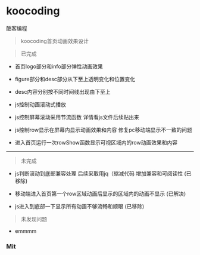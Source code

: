 # koocoding

酷客编程

> koocoding首页动画效果设计

> 已完成

* 首页logo部分和info部分弹性动画效果

* figure部分和desc部分从下至上透明变化和位置变化

* desc内容分别按不同时间线出现由下至上

* js控制动画滚动式播放

* js控制屏幕滚动采用节流函数 详情看js文件后续贴出来

* js控制row显示在屏幕内显示动画效果和内容 修复pc移动端显示不一致的问题

* 进入首页运行一次rowShow函数显示可视区域内的row动画效果和内容

---

> 未完成

* js判断滚动到底部兼容处理 后续采取用jq（缩减代码 增加兼容和可阅读性 (已移除)

* 移动端进入首页第一个row区域动画后显示的区域内的动画不显示 (已解决)

* js进入到底部一下显示所有动画不够流畅和顺眼 (已移除)

> 未发现问题

* emmmm

### Mit